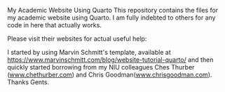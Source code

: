 My Academic Website Using Quarto
This repository contains the files for my academic website using Quarto. I am fully indebted to others for any code in here that actually works.

Please visit their websites for actual useful help:

I started by using Marvin Schmitt's template, available at https://www.marvinschmitt.com/blog/website-tutorial-quarto/ and then quickly started borrowing from my NIU colleagues Ches Thurber (www.chethurber.com) and Chris Goodman(www.chrisgoodman.com). Thanks Gents. 
